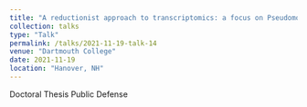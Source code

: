 ```yaml
---
title: "A reductionist approach to transcriptomics: a focus on Pseudomonas aeruginosa"
collection: talks
type: "Talk"
permalink: /talks/2021-11-19-talk-14
venue: "Dartmouth College"
date: 2021-11-19
location: "Hanover, NH"
---
```


Doctoral Thesis Public Defense

